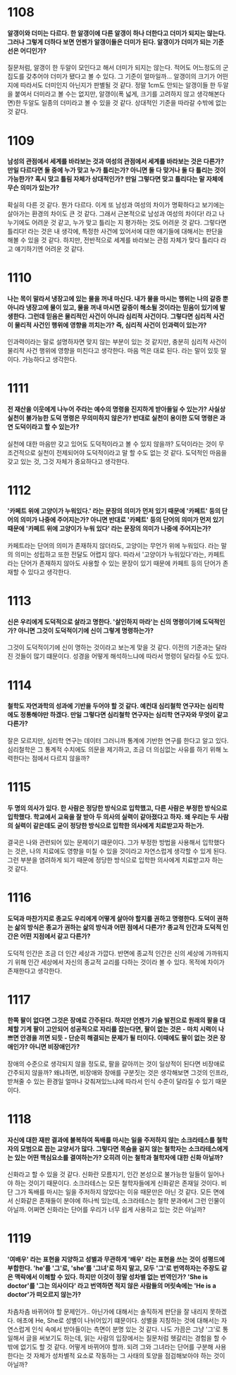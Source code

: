 # 1108

#### 알갱이와 더미는 다르다. 한 알갱이에 다른 알갱이 하나 더한다고 더미가 되지는 않는다. 그러나 그렇게 더하다 보면 언젠가 알갱이들은 더미가 된다. 알갱이가 더미가 되는 기준선은 어디인가?

질문처럼, 알갱이 한 두알이 모인다고 해서 더미가 되지는 않는다. 적어도 어느정도의 군집도를 갖추어야 더미가 됐다고 볼 수 있다. 그 기준이 얼마일까... 알갱이의 크기가 어떤지에 따라서도 더미인지 아닌지가 판별될 것 같다. 정말 1cm도 안되는 알갱이들 한 두알을 붙여서 더미라고 볼 수는 없지만, 알갱이(폭 넓게, 크기를 고려하지 않고 생각해본다면)한 두알도 일종의 더미라고 볼 수 있을 것 같다. 상대적인 기준을 따라갈 수밖에 없는 것 같다.

# 1109

#### 남성의 관점에서 세계를 바라보는 것과 여성의 관점에서 세계를 바라보는 것은 다른가? 만일 다르다면 둘 중에 누가 맞고 누가 틀리는가? 아니면 둘 다 맞거나 둘 다 틀리는 것이 가능한가? 혹시 맞고 틀림 자체가 상대적인가? 만일 그렇다면 맞고 틀리다는 말 자체에 무슨 의미가 있는가?

확실히 다른 것 같다. 뭔가 다르다. 이게 또 남성과 여성의 차이가 명확하다고 보기에는 살아가는 환경의 차이도 큰 것 같다. 그래서 근본적으로 남성과 여성의 차이다! 라고 나누기에도 어려운 것 같고, 누가 맞고 틀리는 지 평가하는 것도 어려운 것 같다. 그렇다면 틀리다! 라는 것은 내 생각에, 특정한 사건에 있어서에 대한 얘기들에 대해서는 판단을 해볼 수 있을 것 같다. 하지만, 전반적으로 세계를 바라보는 관점 자체가 맞다 틀리다 라고 얘기하기엔 어려운 것 같다.

# 1110

#### 나는 목이 말라서 냉장고에 있는 물을 꺼내 마신다. 내가 물을 마시는 행위는 나의 갈증 뿐 아니라 냉장고에 물이 있고, 물을 꺼내 마시면 갈증이 해소될 것이라는 믿음이 있기에 발생한다. 그런데 믿음은 물리적인 사건이 아니라 심리적 사건이다. 그렇다면 심리적 사건이 물리적 사건인 행위에 영향을 끼치는가? 즉, 심리적 사건이 인과력이 있는가?

인과력이라는 말로 설명하자면 맞지 않는 부분이 있는 것 같지만, 충분히 심리적 사건이 물리적 사건 행위에 영향을 미친다고 생각한다. 마음 먹은 대로 된다. 라는 말이 있듯 말이다. 가능하다고 생각한다.

# 1111

#### 전 재산을 이웃에게 나누어 주라는 예수의 명령을 진지하게 받아들일 수 있는가? 사실상 실천이 불가능한 도덕 명령은 무의미하지 않은가? 반대로 실천이 용이한 도덕 명령은 과연 도덕이라고 할 수 있는가?

실천에 대한 마음만 갖고 있어도 도덕적이라고 볼 수 있지 않을까? 도덕이라는 것이 무조건적으로 실천이 전제되어야 도덕적이라고 말 할 수도 없는 것 같다. 도덕적인 마음을 갖고 있는 것, 그것 자체가 중요하다고 생각한다.

# 1112

#### '카페트 위에 고양이가 누워있다.' 라는 문장의 의미가 먼저 있기 때문에 '카페트' 등의 단어의 의미가 나중에 주어지는가? 아니면 반대로 '카페트' 등의 단어의 의미가 먼저 있기 때문에 '카페트 위에 고양이가 누워 있다' 라는 문장의 의미가 나중에 주어지는가?

카페트라는 단어의 의미가 존재하지 않더라도, 고양이는 무언가 위에 누워있다. 라는 말의 의미는 성립하고 또한 전달도 어렵지 않다. 따라서 '고양이가 누워있다'라는, 카페트라는 단어가 존재하지 않아도 사용할 수 있는 문장이 있기 때문에 카페트 등의 단어가 존재할 수 있다고 생각한다.

# 1113

#### 신은 우리에게 도덕적으로 살라고 명한다. '살인하지 마라'는 신의 명령이기에 도덕적인가? 아니면 그것이 도덕적이기에 신이 그렇게 명령하는가?

그것이 도덕적이기에 신이 명하는 것이라고 보는게 맞을 것 같다. 이전의 기준과는 달라진 것들이 많기 떄문이다. 성경을 어떻게 해석하느냐에 따라서 명령이 달라질 수도 있다.

# 1114

#### 철학도 자연과학의 성과에 기반을 두어야 할 것 같다. 예컨대 심리철학 연구자는 심리학에도 정통해야만 하겠다. 만일 그렇다면 심리철학 연구자는 심리학 연구자와 무엇이 같고 다른가?

잘은 모르지만, 심리학 연구는 데이터 그러니까 통계에 기반한 연구를 한다고 알고 있다. 심리철학은 그 통계적 수치에도 의문을 제기하고, 조금 더 의심없는 사유를 하기 위해 노력한다는 점에서 다르지 않을까?

# 1115

#### 두 명의 의사가 있다. 한 사람은 정당한 방식으로 입학했고, 다른 사람은 부정한 방식으로 입학했다. 학교에서 교육을 잘 받아 두 의사의 실력이 같아졌다고 하자. 왜 우리는 두 사람의 실력이 같은데도 굳이 정당한 방식으로 입학한 의사에게 치료받고자 하는가.

결국은 나와 관련되어 있는 문제이기 떄문이다. 그가 부정한 방법을 사용해서 입학했다는 것은, 나의 치료에도 영향을 미칠 수 있을 것이라고 자연스럽게 생각할 수 있게 된다. 그런 부분을 염려하게 되기 때문에 정당한 방식으로 입학한 의사에게 치료받고자 하는 것 같다.

# 1116

#### 도덕과 마찬가지로 종교도 우리에게 어떻게 살아야 할지를 권하고 명령한다. 도덕이 권하는 삶의 방식은 종교가 권하는 삶의 방식과 어떤 점에서 다른가? 종교적 인간과 도덕적 인간은 어떤 지점에서 같고 다른가?

도덕적 인간은 조금 더 인간 세상과 가깝다. 반면에 종교적 인간은 신의 세상에 가까워지기 위해 인간 세상에서 자신의 종교적 교리를 다하는 것이라 볼 수 있다. 목적에 차이가 존재한다고 생각한다.

# 1117

#### 한쪽 팔이 없다면 그것은 장애로 간주된다. 하지만 언젠가 기술 발전으로 원래의 팔을 대체할 기계 팔이 고안되어 성공적으로 자리를 잡는다면, 팔이 없는 것은 - 마치 시력이 나쁘면 안경을 끼면 되듯 - 단순히 해결되는 문제가 될 터이다. 이때에도 팔이 없는 것은 장애인가? 아니면 비장애인가?

장애의 수준으로 생각되지 않을 정도로, 팔을 갈아끼는 것이 일상적이 된다면 비장애로 간주되지 않을까? 왜냐하면, 비장애와 장애를 구분짓는 것은 생각해보면 그것의 인프라, 받쳐줄 수 있는 환경일 얼마나 갖춰져있느냐에 따라서 인식 수준이 달라질 수 있기 때문이다.

# 1118

#### 자신에 대한 재판 결과에 불복하여 독배를 마시는 일을 주저하지 않는 소크라테스를 철학자의 모범으로 꼽는 교양서가 많다. 그렇다면 목숨을 걸지 않는 철학자는 소크라테스에게는 있는 어떤 핵심요소를 결여하는가? 오히려 이는 철학과 철학자에 대한 신화 아닐까?

신화라고 할 수 있을 것 같다. 신화란 모름지기, 인간 본성으로 불가능한 일들이 일어나야 하는 것이기 때문이다. 소크라테스는 모든 철학자들에게 신화같은 존재일 것이다. 비단 그가 독배를 마시는 일을 주저하지 않았다는 이유 때문만은 아닌 것 같다. 모든 면에서 신화같은 존재들이 분야에 하나씩 있는데, 소크라테스는 철학 분과에서 그런 인물이 아닐까. 어쩌면 신화라는 단어를 우리가 너무 쉽게 사용하고 있는 것은 아닐까?

# 1119

#### '여배우' 라는 표현을 지양하고 성별과 무관하게 '배우' 라는 표현을 쓰는 것이 성평드에 부합한다. 'he'를 '그'로, 'she'를 '그녀'로 하지 말고, 모두 '그'로 번역하자는 주장도 같은 맥락에서 이해할 수 있다. 하지만 이것이 정말 성차별 없는 번역인가? 'She is doctor'를 '그는 의사이다' 라고 번역하면 적지 않은 사람들의 머릿속에는 'He is a doctor'가 떠오르지 않는가?

차츰차츰 바뀌어야 할 문제인가.. 아닌가에 대해서는 솔직하게 판단을 잘 내리지 못하겠다. 애초에 He, She로 성별이 나뉘어있기 떄문이다. 성별을 지칭하는 것에 대해서는 자연스럽게 인식 속에서 받아들이는 측면이 분명 있는 것 같다. 나도 가끔은 그냥 '그'로 통일해서 글을 써보기도 하는데, 읽는 사람의 입장에서는 질문처럼 헷갈리는 경험을 할 수밖에 없기도 할 것 같다. 어떻게 바뀌어야 할까. 되려 그와 그녀라는 단어를 구분해 사용한다는 것 자체가 성차별적 요소로 작동하는 그 사태의 토양을 점검해보아야 하는 것이 아닐까?
